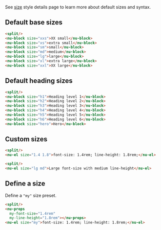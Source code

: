See [size](../../reference/styles/size/) style details page to learn more about default sizes and syntax.

## Default base sizes

```html
<split/>
<nu-block size="xxs">XX small</nu-block>
<nu-block size="xs">extra small</nu-block>
<nu-block size="sm">small</nu-block>
<nu-block size="md">medium</nu-block>
<nu-block size="lg">large</nu-block>
<nu-block size="xl">extra large</nu-block>
<nu-block size="xxl">XX large</nu-block>
```

## Default heading sizes

```html
<split/>
<nu-block size="h1">Heading level 1</nu-block>
<nu-block size="h2">Heading level 2</nu-block>
<nu-block size="h3">Heading level 3</nu-block>
<nu-block size="h4">Heading level 4</nu-block>
<nu-block size="h5">Heading level 5</nu-block>
<nu-block size="h6">Heading level 6</nu-block>
<nu-block size="hero">Hero</nu-block>
```

## Custom sizes

```html
<split/>
<nu-el size="1.4 1.8">font-size: 1.4rem; line-height: 1.8rem;</nu-el>
```

```html
<split/>
<nu-el size="lg md">Large font-size with medium line-height</nu-el>
```

## Define a size

Define a `"my"` size preset.

```html
<split/>
<nu-props
  my-font-size="1.4rem"
  my-line-height="1.8rem"></nu-props>
<nu-el size="my">font-size: 1.4rem; line-height: 1.8rem;</nu-el>
```
